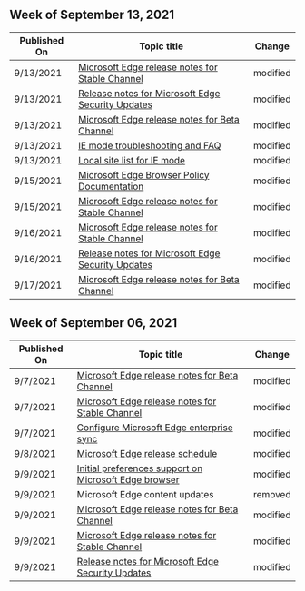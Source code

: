 <!-- This file is generated automatically each week. Changes made to this file will be overwritten.-->



## Week of September 13, 2021


| Published On |Topic title | Change |
|------|------------|--------|
| 9/13/2021 | [Microsoft Edge release notes for Stable Channel](/DeployEdge/microsoft-edge-relnote-stable-channel) | modified |
| 9/13/2021 | [Release notes for Microsoft Edge Security Updates](/DeployEdge/microsoft-edge-relnotes-security) | modified |
| 9/13/2021 | [Microsoft Edge release notes for Beta Channel](/DeployEdge/microsoft-edge-relnote-beta-channel) | modified |
| 9/13/2021 | [IE mode troubleshooting and FAQ](/DeployEdge/edge-ie-mode-faq) | modified |
| 9/13/2021 | [Local site list for IE mode](/DeployEdge/edge-ie-mode-local-site-list) | modified |
| 9/15/2021 | [Microsoft Edge Browser Policy Documentation](/DeployEdge/microsoft-edge-policies) | modified |
| 9/15/2021 | [Microsoft Edge release notes for Stable Channel](/DeployEdge/microsoft-edge-relnote-stable-channel) | modified |
| 9/16/2021 | [Microsoft Edge release notes for Stable Channel](/DeployEdge/microsoft-edge-relnote-stable-channel) | modified |
| 9/16/2021 | [Release notes for Microsoft Edge Security Updates](/DeployEdge/microsoft-edge-relnotes-security) | modified |
| 9/17/2021 | [Microsoft Edge release notes for Beta Channel](/DeployEdge/microsoft-edge-relnote-beta-channel) | modified |


## Week of September 06, 2021


| Published On |Topic title | Change |
|------|------------|--------|
| 9/7/2021 | [Microsoft Edge release notes for Beta Channel](/DeployEdge/microsoft-edge-relnote-beta-channel) | modified |
| 9/7/2021 | [Microsoft Edge release notes for Stable Channel](/DeployEdge/microsoft-edge-relnote-stable-channel) | modified |
| 9/7/2021 | [Configure Microsoft Edge enterprise sync](/DeployEdge/microsoft-edge-enterprise-sync) | modified |
| 9/8/2021 | [Microsoft Edge release schedule](/DeployEdge/microsoft-edge-release-schedule) | modified |
| 9/9/2021 | [Initial preferences support on Microsoft Edge browser](/DeployEdge/initial-preferences-support-on-microsoft-edge-browser) | modified |
| 9/9/2021 | Microsoft Edge content updates | removed |
| 9/9/2021 | [Microsoft Edge release notes for Beta Channel](/DeployEdge/microsoft-edge-relnote-beta-channel) | modified |
| 9/9/2021 | [Microsoft Edge release notes for Stable Channel](/DeployEdge/microsoft-edge-relnote-stable-channel) | modified |
| 9/9/2021 | [Release notes for Microsoft Edge Security Updates](/DeployEdge/microsoft-edge-relnotes-security) | modified |
